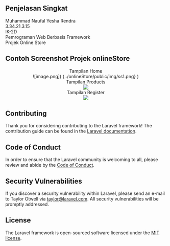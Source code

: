 ## Penjelasan Singkat

Muhammad Naufal Yesha Rendra <br>
3.34.21.3.15 <br>
IK-2D <br>
Pemrograman Web Berbasis Framework <br>
Projek Online Store <br>

## Contoh Screenshot Projek onlineStore

<p align="center">
Tampilan Home <br>
![image.png]( {../onlineStore/public/img/ss1.png} )<br>
Tampilan Products <br>
<img src="../onlineStore/public/img/ss2.png"><br>
Tampilan Register <br>
<img src="../onlineStore/public/img/ss.png"><br>
</p>

## Contributing

Thank you for considering contributing to the Laravel framework! The contribution guide can be found in the [Laravel documentation](https://laravel.com/docs/contributions).

## Code of Conduct

In order to ensure that the Laravel community is welcoming to all, please review and abide by the [Code of Conduct](https://laravel.com/docs/contributions#code-of-conduct).

## Security Vulnerabilities

If you discover a security vulnerability within Laravel, please send an e-mail to Taylor Otwell via [taylor@laravel.com](mailto:taylor@laravel.com). All security vulnerabilities will be promptly addressed.

## License

The Laravel framework is open-sourced software licensed under the [MIT license](https://opensource.org/licenses/MIT).
